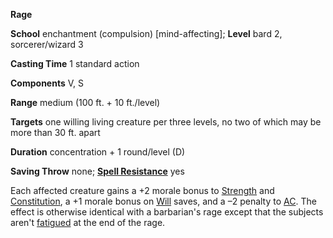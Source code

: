  **Rage**

**School** enchantment (compulsion) [mind-affecting]; **Level** bard 2, sorcerer/wizard 3

**Casting Time** 1 standard action

**Components** V, S

**Range** medium (100 ft. + 10 ft./level)

**Targets** one willing living creature per three levels, no two of which may be more than 30 ft. apart

**Duration** concentration + 1 round/level (D)

**Saving Throw** none; **[Spell Resistance](../glossary.html#_spell-resistance)** yes

Each affected creature gains a +2 morale bonus to [Strength](../gettingStarted.html#_strength) and [Constitution](../gettingStarted.html#_constitution), a +1 morale bonus on [Will](../combat.html#_will) saves, and a –2 penalty to [AC](../combat.html#_armor-class). The effect is otherwise identical with a barbarian's rage except that the subjects aren't [fatigued](../glossary.html#_fatigued) at the end of the rage.

